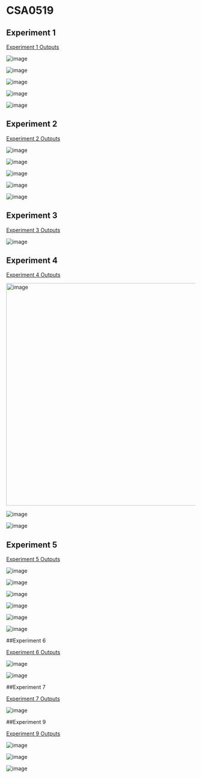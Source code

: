 # CSA0519
## Experiment 1

[Experiment 1 Outputs](https://github.com/Monish1811/CSA0519/blob/main/Exp1)

![image](https://user-images.githubusercontent.com/112930023/191204556-f1a9ee38-93a3-40db-bd2c-d4038054ea32.png)

![image](https://user-images.githubusercontent.com/112930023/191208034-6ef32b4e-e0d2-4532-99de-ebbb7ad880ea.png)

![image](https://user-images.githubusercontent.com/112930023/191209999-2bdc2d73-91c0-4a5d-9a22-54d4c2c44b74.png)

![image](https://user-images.githubusercontent.com/112930023/191210500-82da1873-7aa4-4304-8c0a-6045a22ecfbb.png)

![image](https://user-images.githubusercontent.com/112930023/191210859-2a05febc-5a43-4932-bf37-30ba57ed98b8.png)

## Experiment 2

[Experiment 2 Outputs](https://github.com/Monish1811/CSA0519/blob/main/Exp2)

![image](https://user-images.githubusercontent.com/112930023/191272715-c7dcd175-bfc0-4f15-9cdc-993939e848d0.png)

![image](https://user-images.githubusercontent.com/112930023/191272761-bc155bda-2769-4fde-85d2-402a32e19613.png)

![image](https://user-images.githubusercontent.com/112930023/191272778-89d15d3c-8e08-49b5-a48f-68eaacff9e83.png)

![image](https://user-images.githubusercontent.com/112930023/191272835-daa33be2-bedf-4e61-9c76-26553db899f5.png)

![image](https://user-images.githubusercontent.com/112930023/191272898-eddbf826-4e0a-43d6-8874-21c07e2adb93.png)

## Experiment 3

[Experiment 3 Outputs](https://github.com/Monish1811/CSA0519/blob/main/Exp3)

![image](https://user-images.githubusercontent.com/112930023/191273269-e167b26c-1337-4699-87c6-07a39e2025e0.png)

## Experiment 4

[Experiment 4 Outputs](https://github.com/Monish1811/CSA0519/blob/main/Exp4)

<img width="593" alt="image" src="https://user-images.githubusercontent.com/112930023/191298252-fa936a83-a314-4272-9010-cf3b5d172d2b.png">

![image](https://user-images.githubusercontent.com/112930023/191296786-db1873f3-cb31-4710-aaf0-10abfe2e106a.png)

![image](https://user-images.githubusercontent.com/112930023/191296837-2e6698cd-1a50-4677-99db-08593de5e570.png)

## Experiment 5

[Experiment 5 Outputs](https://github.com/Monish1811/CSA0519/blob/main/Exp5)

![image](https://user-images.githubusercontent.com/112930023/191387654-4966b6e2-9796-4899-83c2-af0feeca2975.png)

![image](https://user-images.githubusercontent.com/112930023/191387691-396ffab5-d9ca-4429-8a0e-c711c655ef7d.png)

![image](https://user-images.githubusercontent.com/112930023/191387722-563fd252-2be1-4250-8188-07032bdf4942.png)

![image](https://user-images.githubusercontent.com/112930023/191387766-448231b5-8b97-4679-91ac-aaaecda2a16c.png)

![image](https://user-images.githubusercontent.com/112930023/191387809-5608851d-09d6-42a0-9783-bdc0f9617326.png)

![image](https://user-images.githubusercontent.com/112930023/191387839-70986d3e-3132-4844-8630-799e3934e3a0.png)

##Experiment 6

[Experiment 6 Outputs](https://github.com/Monish1811/CSA0519/blob/main/Exp6)

![image](https://user-images.githubusercontent.com/112930023/191387977-ccfe3892-d9f9-4739-916a-21e17397845f.png)

![image](https://user-images.githubusercontent.com/112930023/191388011-197993e2-8407-4416-96fe-af1e8dc49a4b.png)

##Experiment 7

[Experiment 7 Outputs](https://github.com/Monish1811/CSA0519/blob/main/Exp7)

![image](https://user-images.githubusercontent.com/112930023/191388120-171441ab-727c-40c7-870d-c29f0e06a3bc.png)

##Experiment 9

[Experiment 9 Outputs](https://github.com/Monish1811/CSA0519/blob/main/Exp9)

![image](https://user-images.githubusercontent.com/112930023/191426114-29dc0156-d58e-492f-b923-e1851603db0c.png)

![image](https://user-images.githubusercontent.com/112930023/191426164-2e9af9fe-36c5-4e4c-97f7-863ffe0ae2ea.png)

![image](https://user-images.githubusercontent.com/112930023/191426197-1e86d9b6-8cad-4018-aea6-fd51ece15d1e.png)






